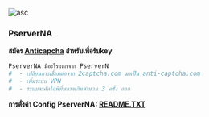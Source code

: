 ![asc](https://user-images.githubusercontent.com/47280575/53546415-d7808700-3b5e-11e9-9bfa-3c53d32d22a4.png)

### PserverNA

**สมัคร [Anticapcha](http://getcaptchasolution.com/e80kqlwlmw) สำหรับเพื่อรับkey**
```python
PserverNA มีอะไรแตกจาก PserverN
#  - เปลี่ยนการเชื่อมต่อจาก 2captcha.com มาเป็น anti-captcha.com
#  - เพิ่มระบบ VPN 
#  - ระบบจะคัดไอพีที่พลาดเกินจำนวน 3 ครั้ง ออก
```
**การตั่งค่า Config PserverNA: [ README.TXT](https://github.com/syntaxp/PserverNA/tree/master/control)**
